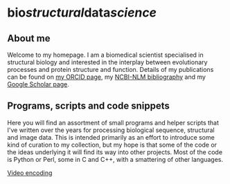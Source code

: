 # bio*structural*data*science*

## About me

Welcome to my homepage. I am a biomedical scientist specialised in structural biology and interested in the interplay between evolutionary processes and 
protein structure and function. Details of my publications can be found on [my ORCID page](https://orcid.org/0000-0003-3204-6356),
my [NCBI-NLM bibliography](https://www.ncbi.nlm.nih.gov/myncbi/1hoIhHdqaTQ/bibliography/public/) 
and my [Google Scholar page](https://scholar.google.co.uk/citations?user=5x7VYeYAAAAJ).

## Programs, scripts and code snippets

Here you will find an assortment of small programs and helper scripts that
I've written over the years for processing biological sequence, structural and image data. This is intended
primarily as an effort to introduce some kind of curation to my collection, but my hope is that some
of the code or the ideas underlying it will find its way into other projects. Most of the code is Python or Perl,
some in C and C++, with a smattering of other languages. 

[Video encoding](Video_encoding_snippets.md)

